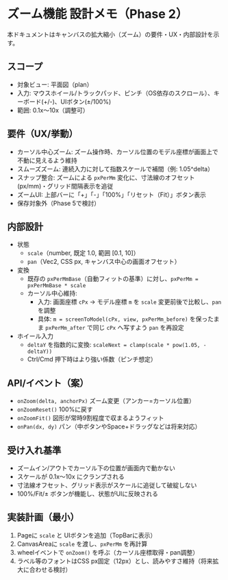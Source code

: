 # ズーム機能 設計メモ（Phase 2）

本ドキュメントはキャンバスの拡大縮小（ズーム）の要件・UX・内部設計を示す。

## スコープ
- 対象ビュー: 平面図（plan）
- 入力: マウスホイール/トラックパッド、ピンチ（OS依存のスクロール）、キーボード(+/-)、UIボタン(±/100%)
- 範囲: 0.1x〜10x（調整可）

## 要件（UX/挙動）
- カーソル中心ズーム: ズーム操作時、カーソル位置のモデル座標が画面上で不動に見えるよう維持
- スムーズズーム: 連続入力に対して指数スケールで補間（例: 1.05^delta）
- スナップ整合: ズームによる `pxPerMm` 変化に、寸法線のオフセット(px/mm)・グリッド間隔表示を追従
- ズームUI: 上部バーに「+」「-」「100%」「リセット（Fit）」ボタン表示
- 保存対象外（Phase 5で検討）

## 内部設計
- 状態
  - `scale`（number, 既定 1.0, 範囲 [0.1, 10]）
  - `pan`（Vec2, CSS px, キャンバス中心の画面オフセット）
- 変換
  - 既存の `pxPerMmBase`（自動フィットの基準）に対し、`pxPerMm = pxPerMmBase * scale`
  - カーソル中心維持:
    - 入力: 画面座標 `cPx` → モデル座標 `m` を `scale` 変更前後で比較し、`pan` を調整
    - 具体: `m = screenToModel(cPx, view, pxPerMm_before)` を保ったまま `pxPerMm_after` で同じ `cPx` へ写すよう `pan` を再設定
- ホイール入力
  - `deltaY` を指数的に変換: `scaleNext = clamp(scale * pow(1.05, -deltaY))`
  - Ctrl/Cmd 押下時はより強い係数（ピンチ想定）

## API/イベント（案）
- `onZoom(delta, anchorPx)` ズーム変更（アンカー=カーソル位置）
- `onZoomReset()` 100%に戻す
- `onZoomFit()` 図形が常時9割程度で収まるようフィット
- `onPan(dx, dy)` パン（中ボタンやSpace+ドラッグなどは将来対応）

## 受け入れ基準
- ズームイン/アウトでカーソル下の位置が画面内で動かない
- スケールが 0.1x〜10x にクランプされる
- 寸法線オフセット、グリッド表示がスケールに追従して破綻しない
- 100%/Fit/± ボタンが機能し、状態がUIに反映される

## 実装計画（最小）
1. Pageに `scale` と UIボタンを追加（TopBarに表示）
2. CanvasAreaに `scale` を渡し、`pxPerMm` を再計算
3. wheelイベントで `onZoom()` を呼ぶ（カーソル座標取得・pan調整）
4. ラベル等のフォントはCSS px固定（12px）とし、読みやすさ維持（将来拡大に合わせる検討）


